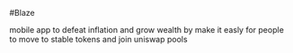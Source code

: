 #Blaze

mobile app to defeat inflation and grow wealth by make it easly for people to move to stable tokens and join uniswap pools
